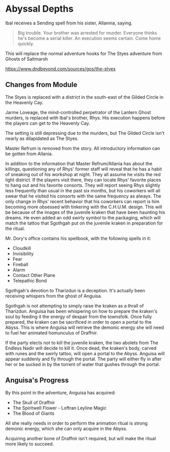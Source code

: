 # Abyssal Depths
Ibal receives a Sending spell from his sister, Allannia, saying.

> Big trouble. Your brother was arrested for murder. Everyone thinks he's become a serial killer. An execution seems certain. Come home quickly.

This will replace the normal adventure hooks for The Styes adventure from Ghosts of Saltmarsh

https://www.dndbeyond.com/sources/gos/the-styes

## Changes from Module
The Styes is replaced with a district in the south-east of the Gilded Circle in the Heavenly Cay.

Jarme Loveage, the mind-controlled perpetrator of the Lantern Ghost murders, is replaced with Ibal's brother, Rhys. His execution happens before the players can get to the Heavenly Cay.

The setting is still depressing due to the murders, but The Gilded Circle isn't nearly as dilapidated as The Styes.

Master Refrum is removed from the story. All introductory information can be gotten from Allania.

In addition to the information that Master Refrum/Allania has about the killings, questioning any of Rhys' former staff will reveal that he has a habit of sneaking out of his workshop at night. They all assume he visits the red light district. If the players visit there, they can locate Rhys' favorite places to hang out and his favorite consorts. They will report seeing Rhys slightly less frequently than usual in the past six months, but his coworkers will all swear that he visited his consorts with the same frequency as always. The only change in Rhys' recent behavior that his coworkers can report is him becoming more obsessed with tinkering with the C.H.U.M. design. This will be because of the images of the juvenile kraken that have been haunting his dreams. He even added an odd swirly symbol to the packaging, which will match the tattoo that Sgothgah put on the juvenile kraken in preparation for the ritual.

Mr. Dory's office contains his spellbook, with the following spells in it:
* Cloudkill
* Invisibility
* Fear
* Fireball
* Alarm
* Contact Other Plane
* Telepathic Bond

Sgothgah's devotion to Tharizdun is a deception. It's actually been receiving whispers from the ghost of Anguisa.

Sgothgah is not attempting to simply raise the kraken as a thrall of Tharizdun. Anguisa has been whispering on how to prepare the kraken's soul by feeding it the energy of despair from the townsfolk. Once fully prepared, the kraken can be sacrificed in order to open a portal to the Abyss. This is where Anguisa will retrieve the demonic energy she will need to fuel her animated homunculus of Draffnir.

If the party elects not to kill the juvenile kraken, the two abolets from The Endless Nadir will decide to kill it. Once dead, the kraken's body, carved with runes and the swirly tattoo, will open a portal to the Abyss. Anguisa will appear suddenly and fly through the portal. The party will either fly in after her or be sucked in by the torrent of water that gushes through the portal.

## Anguisa's Progress
By this point in the adventure, Anguisa has acquired:
* The Skull of Draffnir
* The Spiritwell Flower - Loftran Leyline Magic
* The Blood of Giants

All she really needs in order to perform the animation ritual is strong demonic energy, which she can only acquire in the Abyss.

Acquiring another bone of Draffnir isn't required, but will make the ritual more likely to succeed.
